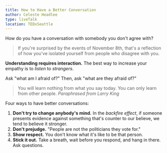 ```yaml
---
title: How to Have a Better Conversation
author: Celeste Headlee
type: liveTalk
location: TEDxSeattle
---
```


How do you have a conversation with somebody you don't agree with?

> If you're surprised by the events of November 8th, that's a reflection of how you've isolated
> yourself from people who disagree with you.

**Understanding requires interaction.** The best way to increase your empathy is to *listen* to
*strangers*.

Ask "what am I afraid of?" Then, ask "what are they afraid of?"

> You will learn nothing from what you say today. You can only learn from other people.
> <cite>Paraphrased from Larry King</cite>

Four ways to have better conversations:

1. **Don't try to change anybody's mind.** In the *backfire effect*, if someone presents evidence
   against something that's counter to our believe, we tend to believe it stronger.
2. **Don't prejudge.** "People are not the politicians they vote for."
3. **Show respect.** You don't know what it's like to be that person.
4. **Stick it out.** Take a breath, wait before you respond, and hang in there. Ask questions.
